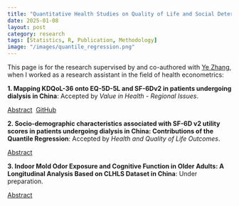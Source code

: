 ```yaml
---
title: "Quantitative Health Studies on Quality of Life and Social Determinants of Diseases"
date: 2025-01-08
layout: post
category: research
tags: [Statistics, R, Publication, Methodology]
image: "/images/quantile_regression.png"
---
```


This page is for the research supervised by and co-authored with [Ye Zhang](https://www.researchgate.net/profile/Ye-Zhang-58), when I worked as a research assistant in the field of health econometrics:

<div class="research-item">
  <p><strong>1. Mapping KDQoL-36 onto EQ-5D-5L and SF-6Dv2 in patients undergoing dialysis in China</strong>: Accepted by <em>Value in Health - Regional Issues</em>.</p>
  <div style="display: flex; gap: 0.5rem;">
    <a href="#" class="custom-button" onclick="toggleAbstract('abstract1'); return false;">Abstract</a>
    <a href="https://github.com/MoonEater0912/ALDVMM_Cross_Validation" target="_blank" class="custom-button">GitHub</a>
  </div>
  <div id="abstract1" style="display:none; border:1px dashed #aaa; padding:0.5rem; margin-top:0.5rem;">
    To develop the mapping algorithms from Kidney Disease Quality of Life-36 (KDQoL-36) scores onto the EQ-5D-5L and SF-6Dv2 utility values among the dialysis patients in China. We used data from a cross-sectional multicenter survey study in China to map KDQoL-36 onto EQ-5D-5L and SF-6Dv2. The conceptual overlap between the KDQoL-36 and the EQ-5D-5L or SF-6Dv2 was evaluated by Spearman’s correlation coefficients. Direct mapping, including OLS, GLM, Beta Regression Model (BRM), Tobit Regression Model (TRM), Censored Least Absolute Deviations model (CLAD) and Adjusted Limited Dependent Variable Mixture Model (ALDVMM), and response mapping, Seemingly UnRelated Ordered Probit Model (SUROPM), were used to derive mapping functions using the dataset. The model performance was assessed by mean absolute error (MAE) and root mean square error (RMSE) using cross-validation. A total of 378 patients (50.53% female; mean [SD] age: 49.05 [13.34]) were included in this study. The mean utility values of EQ-5D-5L and SF-6Dv2 were 0.72 and 0.57, respectively. When mapping to EQ-5D-5L, the ALDVMM with 1 component was the best-performing model (MAE = 0.1579, RMSE = 0.2289). When mapping to SF-6Dv2, the TRM was the best-performing model (MAE = 0.1108, RMSE = 0.1508). Generally, KDQoL-36 subscale scores with their square was the optimal predictor set among each model. Overall, models using KDQoL-36 subscale scores showed better fit than using the Kidney Disease Component Summary. ALDVMM and TRM models with the KDQoL-36 scores can be used to predict the EQ-5D-5L and SF-6Dv2 utility values, respectively, among dialysis patients in China.
  </div>
</div>

<div class="research-item">
  <p><strong>2. Socio-demographic characteristics associated with SF-6D v2 utility scores in patients undergoing dialysis in China: Contributions of the Quantile Regression</strong>: Accepted by <em>Health and Quality of Life Outcomes</em>.</p>
  <div style="display: flex; gap: 0.5rem;">
    <a href="#" class="custom-button" onclick="toggleAbstract('abstract2'); return false;">Abstract</a>
    <!-- <a href="https://github.com/MoonEater0912/ALDVMM_Cross_Validation" target="_blank" class="custom-button">GitHub</a> -->
  </div>
  <div id="abstract2" style="display:none; border:1px dashed #aaa; padding:0.5rem; margin-top:0.5rem;">
    Generic preference-based instruments, such as the Short Form 6-Dimensions (SF-6D) and EuroQol 5-Dimensions (EQ-5D), can generate utility scores that facilitate the estimation of health-related quality of life (HRQoL) which is commonly used in cost-utility analysis. This study investigated the associations between utility scores and potential socio-demographic factors in Chinese patients with dialysis using quantile regression. Patients were recruited in a multicenter survey conducted between November 2023 and January 2024 for dialysis patients in China. Patient responses to the SF-6D version 2 (SF-6D v2) instruments were used to calculate utility scores. The relationships between utility scores and potential socio-demographic factors were examined using both Ordinary Least Squares (OLS) and quantile regression models. The Wald test was employed to test the differences in coefficients across quantiles in quantile regression. Model performance was assessed using 5-fold cross-validation. A total of 378 patients were included. Age, education level, having a loan due to illness, currently working, monthly income > 8000 and number of comorbidities were associated with utility scores. The quantile regression coefficients and Wald test suggested that the size of the associations between the utility scores and factors varied along with the utility score distribution. Quantile regression yielded more accurate fitted and predicted values compared to OLS regression. Quantile regression offers a valuable complement in analyzing factors associated with utility scores among Chinese dialysis patients. For policymakers, differentiated nonclinical strategies may be needed to improve HRQoL across varying health states within this population.
  </div>
</div>

<div class="research-item">
  <p><strong>3. Indoor Mold Odor Exposure and Cognitive Function in Older Adults: A Longitudinal Analysis Based on CLHLS Dataset in China</strong>: Under preparation.</p>
  <div style="display: flex; gap: 0.5rem;">
    <a href="#" class="custom-button" onclick="toggleAbstract('abstract2'); return false;">Abstract</a>
    <!-- <a href="https://github.com/MoonEater0912/ALDVMM_Cross_Validation" target="_blank" class="custom-button">GitHub</a> -->
  </div>
  <div id="abstract2" style="display:none; border:1px dashed #aaa; padding:0.5rem; margin-top:0.5rem;">
    Environmental factors such as air pollution have been linked to cognitive function decline through neuroinflammatory and oxidative stress pathways. Indoor mold odor, a common air quality issue, may exacerbate cognitive deterioration in older adults via similar physiological mechanisms. This study systematically examined the association between indoor mold odor exposure and cognitive function among older adults in China. Data were obtained from three waves of the nationally representative survey of China Longitudinal Healthy Longevity Survey between 2011/12 - 2018. Modified Mini-Mental Examination (MMSE) was used to measure cognition function. Random-effect Panel Tobit model was used to estimate the effect of indoor mold odor on cognition function. The causal effect robustness was tested using housing water leakage/damage as an instrumental variable, together with other robustness checks. Subgroup analysis was conducted to explore the heterogeneity of the effect. Indoor mold odor exposure leads to the decline of cognitive function (Coef. = -0.508). This association remains robust when the outcome variable is recoded and when the sample is restricted. Instrumental variable regression further confirmed the robustness of the causal effect, and implicated the role of housing water leakage. Subgroup analyses revealed a stronger negative association in females, individuals with lower education, and rural residents. Indoor mold odor was associated with cognition impairment among elderly populations in China, highlighting the importance of public health policies targeting indoor air quality. The observed heterogeneity by gender, education, and residence suggests that individual susceptibility and social determinants influence the mold-cognition pathway through multiple mechanisms.
  </div>
</div>

<script>
function toggleAbstract(id) {
  var elem = document.getElementById(id);
  if (elem.style.display === "none") {
    elem.style.display = "block";
  } else {
    elem.style.display = "none";
  }
}
</script>